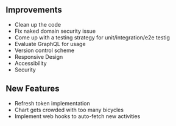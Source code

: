 ## Improvements 

* Clean up the code
* Fix naked domain security issue
* Come up with a testing strategy for unit/integration/e2e testig
* Evaluate GraphQL for usage
* Version control scheme
* Responsive Design
* Accessibility
* Security


## New Features

* Refresh token implementation
* Chart gets crowded with too many bicycles
* Implement web hooks to auto-fetch new activities
